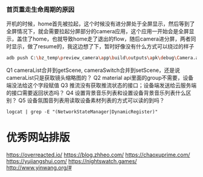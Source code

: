 ### 首页重走生命周期的原因
开机的时候，home首先被拉起，这个时候没有进分屏处于全屏显示，然后等到了全屏情况下，就会需要拉起分屏部分的camera应用，这个应用一开始会是全屏显示，盖住了home，也就导致home走了退出的flow，随后camera进分屏，两者同时显示，做了resume的，我这边想了下，暂时好像没有什么方式可以绕过的样子

```bash
adb push C:\bz_temp\preview_camera\app\build\outputs\apk\debug\Camera.apk /system/priv-app/Camera/
```

Q1 cameraList合并到getScene, cameraSwitch合并到setScene，还是说cameraList只是获取镜头缩略图的？
Q2 material api里面的group不需要，设备端没法给这个字段赋值
Q3 推流没有获取推流状态的接口；设备端发送给云服务端的接口需要返回状态吗？
Q4 设置背景音乐列表和设置设备背景音乐列表什么区别？
Q5 设备氛围音列表用读取设备素材列表的方式可以读的到吗？

```
logcat | grep -E "(NetworkStateManager|DynamicRegister)"
```

# 优秀网站排版
https://overreacted.io/
https://blog.zhheo.com/
https://chaoxuprime.com/
https://yujiangshui.com/
https://nightswatch.games/
http://www.yinwang.org/#